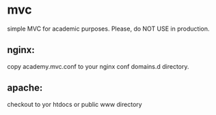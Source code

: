 # mvc
simple MVC for academic purposes. Please, do NOT USE in production. 


## nginx:
copy academy.mvc.conf to your nginx conf domains.d directory. 

## apache:
checkout to yor htdocs or public www directory

